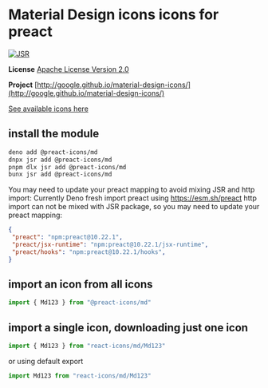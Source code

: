 # Material Design icons icons for preact

[![JSR](https://jsr.io/badges/@preact-icons/md)](https://jsr.io/@preact-icons/md)

**License** [Apache License Version 2.0](https://github.com/google/material-design-icons/blob/master/LICENSE)

**Project** [http://google.github.io/material-design-icons/](http://google.github.io/material-design-icons/)

[See available icons here](https://react-icons.deno.dev/md)

## install the module

```bash
deno add @preact-icons/md
dnpx jsr add @preact-icons/md
pnpm dlx jsr add @preact-icons/md
bunx jsr add @preact-icons/md
```

You may need to update your preact mapping to avoid mixing JSR and http import:
Currently Deno fresh import preact using https://esm.sh/preact http import can not be mixed with JSR package, so you may need to update your preact mapping:
```json
{
 "preact": "npm:preact@10.22.1",
 "preact/jsx-runtime": "npm:preact@10.22.1/jsx-runtime",
 "preact/hooks": "npm:preact@10.22.1/hooks",
}
```

## import an icon from all icons

```ts
import { Md123 } from "@preact-icons/md"
```

## import a single icon, downloading just one icon

```ts
import { Md123 } from "react-icons/md/Md123"
```

or using default export

```ts
import Md123 from "react-icons/md/Md123"
```
